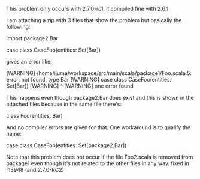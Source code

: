 This problem only occurs with 2.7.0-rc1, it compiled fine with 2.6.1.

I am attaching a zip with 3 files that show the problem but basically the following:

import package2.Bar

case class CaseFoo(entities: Set[Bar])

gives an error like:

[WARNING] /home/ijuma/workspace/src/main/scala/package1/Foo.scala:5: error: not found: type Bar
[WARNING] case class CaseFoo(entities: Set[Bar])
[WARNING]                                  ^
[WARNING] one error found

This happens even though package2.Bar does exist and this is shown in the attached files because in the same file there's:

class Foo(entities: Bar)

And no compiler errors are given for that. One workaround is to qualify the name:

case class CaseFoo(entities: Set[package2.Bar])

Note that this problem does not occur if the file Foo2.scala is removed from package1 even though it's not related to the other files in any way.
fixed in r13948 (and 2.7.0-RC2)

